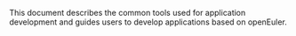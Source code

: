 This document describes the common tools used for application development and guides users to develop applications based on openEuler.